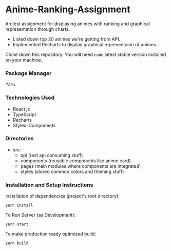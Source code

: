 # Anime-Ranking-Assignment

An test assignment for displaying animes with ranking and graphical representation through charts.

- Listed down top 20 animes we're getting from API.
- Implemented Recharts to display graphical representaion of animes.

Clone down this repository. You will need `node` latest stable version installed on your machine.

### Package Manager
Yarn

### Technologies Used

- React.js
- TypeScript
- Recharts
- Styled-Components

### Directories

- src:
  - api (rest api consuming stuff)
  - components (reusable components like anime card)
  - pages (main modules where components are integrated)
  - styles (stored common colors and theming stuff)

### Installation and Setup Instructions

Installation of dependencies (project's root directory):

`yarn install`

To Run Server (as Development):

`yarn start`

To make production ready optimized build:

`yarn build`
